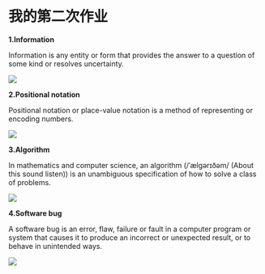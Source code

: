 # 我的第二次作业

**1.Information**

Information is any entity or form that provides the answer to a question of some kind or resolves uncertainty.

![](https://upload.wikimedia.org/wikipedia/commons/b/bb/WikipediaBinary.svg)

**2.Positional notation**

Positional notation or place-value notation is a method of representing or encoding numbers.

![](https://upload.wikimedia.org/wikipedia/commons/7/78/Positional_notation_glossary-en.svg)

**3.Algorithm**

In mathematics and computer science, an algorithm (/ˈælɡərɪðəm/ (About this sound listen)) is an unambiguous specification of how to solve a class of problems.

![](https://upload.wikimedia.org/wikipedia/commons/d/db/Euclid_flowchart.svg)

**4.Software bug**

A software bug is an error, flaw, failure or fault in a computer program or system that causes it to produce an incorrect or unexpected result, or to behave in unintended ways. 

![](https://upload.wikimedia.org/wikipedia/commons/8/8a/H96566k.jpg)

